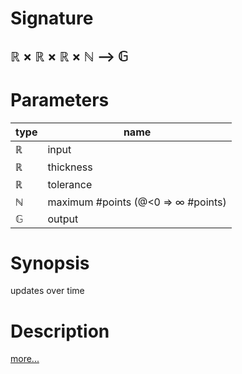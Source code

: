 # Signature
## ℝ × ℝ × ℝ × ℕ ⟶ 𝔾

# Parameters

| type | name |
|------|------|
|ℝ|input|
|ℝ|thickness|
|ℝ|tolerance|
|ℕ|maximum #points (@<0 ⇒ ∞ #points)|
|𝔾|output|

# Synopsis
updates over time

# Description

[more...](https://en.wikipedia.org/wiki/Graph_of_a_function)